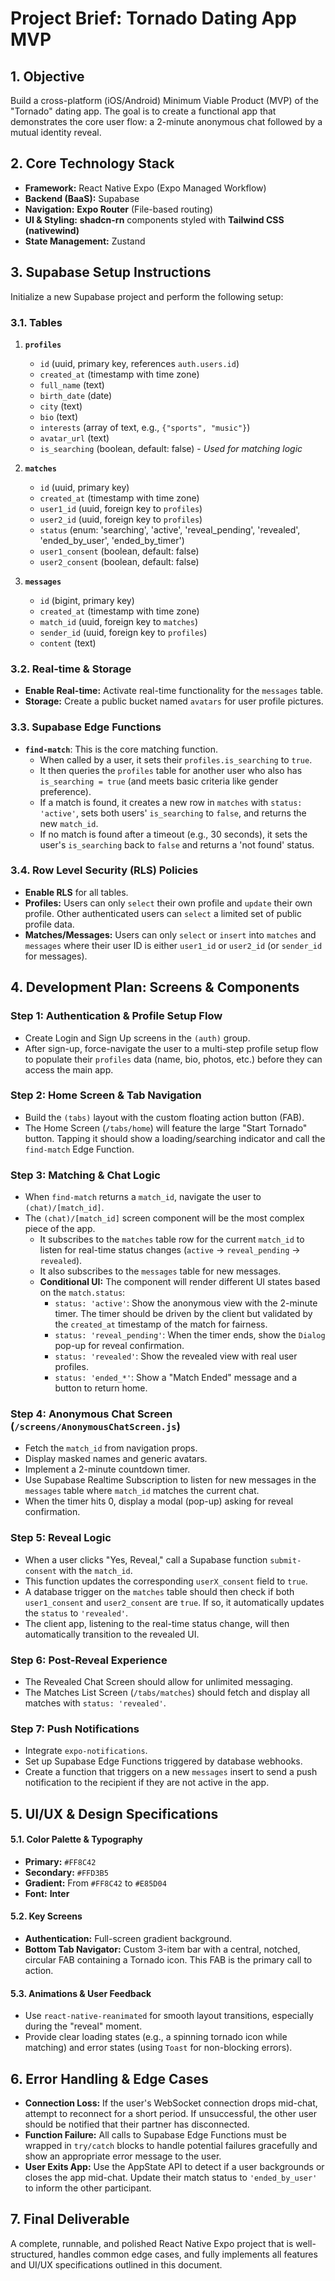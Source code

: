 # Project Brief: Tornado Dating App MVP

## 1. Objective
Build a cross-platform (iOS/Android) Minimum Viable Product (MVP) of the "Tornado" dating app. The goal is to create a functional app that demonstrates the core user flow: a 2-minute anonymous chat followed by a mutual identity reveal.

## 2. Core Technology Stack
- **Framework:** React Native Expo (Expo Managed Workflow)
- **Backend (BaaS):** Supabase
- **Navigation:** **Expo Router** (File-based routing)
- **UI & Styling:** **shadcn-rn** components styled with **Tailwind CSS (nativewind)**
- **State Management:** Zustand

## 3. Supabase Setup Instructions
Initialize a new Supabase project and perform the following setup:

### 3.1. Tables
1.  **`profiles`**
    - `id` (uuid, primary key, references `auth.users.id`)
    - `created_at` (timestamp with time zone)
    - `full_name` (text)
    - `birth_date` (date)
    - `city` (text)
    - `bio` (text)
    - `interests` (array of text, e.g., `{"sports", "music"}`)
    - `avatar_url` (text)
    - `is_searching` (boolean, default: false) - *Used for matching logic*

2.  **`matches`**
    - `id` (uuid, primary key)
    - `created_at` (timestamp with time zone)
    - `user1_id` (uuid, foreign key to `profiles`)
    - `user2_id` (uuid, foreign key to `profiles`)
    - `status` (enum: 'searching', 'active', 'reveal_pending', 'revealed', 'ended_by_user', 'ended_by_timer')
    - `user1_consent` (boolean, default: false)
    - `user2_consent` (boolean, default: false)

3.  **`messages`**
    - `id` (bigint, primary key)
    - `created_at` (timestamp with time zone)
    * `match_id` (uuid, foreign key to `matches`)
    * `sender_id` (uuid, foreign key to `profiles`)
    * `content` (text)

### 3.2. Real-time & Storage
- **Enable Real-time:** Activate real-time functionality for the `messages` table.
- **Storage:** Create a public bucket named `avatars` for user profile pictures.

### 3.3. Supabase Edge Functions
- **`find-match`**: This is the core matching function.
    - When called by a user, it sets their `profiles.is_searching` to `true`.
    - It then queries the `profiles` table for another user who also has `is_searching = true` (and meets basic criteria like gender preference).
    - If a match is found, it creates a new row in `matches` with `status: 'active'`, sets both users' `is_searching` to `false`, and returns the new `match_id`.
    - If no match is found after a timeout (e.g., 30 seconds), it sets the user's `is_searching` back to `false` and returns a 'not found' status.

### 3.4. Row Level Security (RLS) Policies
- **Enable RLS** for all tables.
- **Profiles:** Users can only `select` their own profile and `update` their own profile. Other authenticated users can `select` a limited set of public profile data.
- **Matches/Messages:** Users can only `select` or `insert` into `matches` and `messages` where their user ID is either `user1_id` or `user2_id` (or `sender_id` for messages).

## 4. Development Plan: Screens & Components

### Step 1: Authentication & Profile Setup Flow
- Create Login and Sign Up screens in the `(auth)` group.
- After sign-up, force-navigate the user to a multi-step profile setup flow to populate their `profiles` data (name, bio, photos, etc.) before they can access the main app.

### Step 2: Home Screen & Tab Navigation
- Build the `(tabs)` layout with the custom floating action button (FAB).
- The Home Screen (`/tabs/home`) will feature the large "Start Tornado" button. Tapping it should show a loading/searching indicator and call the `find-match` Edge Function.

### Step 3: Matching & Chat Logic
- When `find-match` returns a `match_id`, navigate the user to `(chat)/[match_id]`.
- The `(chat)/[match_id]` screen component will be the most complex piece of the app.
    - It subscribes to the `matches` table row for the current `match_id` to listen for real-time status changes (`active` -> `reveal_pending` -> `revealed`).
    - It also subscribes to the `messages` table for new messages.
    - **Conditional UI:** The component will render different UI states based on the `match.status`:
        - `status: 'active'`: Show the anonymous view with the 2-minute timer. The timer should be driven by the client but validated by the `created_at` timestamp of the match for fairness.
        - `status: 'reveal_pending'`: When the timer ends, show the `Dialog` pop-up for reveal confirmation.
        - `status: 'revealed'`: Show the revealed view with real user profiles.
        - `status: 'ended_*'`: Show a "Match Ended" message and a button to return home.

### Step 4: Anonymous Chat Screen (`/screens/AnonymousChatScreen.js`)
- Fetch the `match_id` from navigation props.
- Display masked names and generic avatars.
- Implement a 2-minute countdown timer.
- Use Supabase Realtime Subscription to listen for new messages in the `messages` table where `match_id` matches the current chat.
- When the timer hits 0, display a modal (pop-up) asking for reveal confirmation.

### Step 5: Reveal Logic
- When a user clicks "Yes, Reveal," call a Supabase function `submit-consent` with the `match_id`.
- This function updates the corresponding `userX_consent` field to `true`.
- A database trigger on the `matches` table should then check if both `user1_consent` and `user2_consent` are `true`. If so, it automatically updates the `status` to `'revealed'`.
- The client app, listening to the real-time status change, will then automatically transition to the revealed UI.

### Step 6: Post-Reveal Experience
- The Revealed Chat Screen should allow for unlimited messaging.
- The Matches List Screen (`/tabs/matches`) should fetch and display all matches with `status: 'revealed'`.

### Step 7: Push Notifications
- Integrate `expo-notifications`.
- Set up Supabase Edge Functions triggered by database webhooks.
- Create a function that triggers on a new `messages` insert to send a push notification to the recipient if they are not active in the app.

## 5. UI/UX & Design Specifications

#### 5.1. Color Palette & Typography
- **Primary:** `#FF8C42`
- **Secondary:** `#FFD3B5`
- **Gradient:** From `#FF8C42` to `#E85D04`
- **Font:** **Inter**

#### 5.2. Key Screens
- **Authentication:** Full-screen gradient background.
- **Bottom Tab Navigator:** Custom 3-item bar with a central, notched, circular FAB containing a Tornado icon. This FAB is the primary call to action.

#### 5.3. Animations & User Feedback
- Use `react-native-reanimated` for smooth layout transitions, especially during the "reveal" moment.
- Provide clear loading states (e.g., a spinning tornado icon while matching) and error states (using `Toast` for non-blocking errors).

## 6. Error Handling & Edge Cases
- **Connection Loss:** If the user's WebSocket connection drops mid-chat, attempt to reconnect for a short period. If unsuccessful, the other user should be notified that their partner has disconnected.
- **Function Failure:** All calls to Supabase Edge Functions must be wrapped in `try/catch` blocks to handle potential failures gracefully and show an appropriate error message to the user.
- **User Exits App:** Use the AppState API to detect if a user backgrounds or closes the app mid-chat. Update their match status to `'ended_by_user'` to inform the other participant.

## 7. Final Deliverable
A complete, runnable, and polished React Native Expo project that is well-structured, handles common edge cases, and fully implements all features and UI/UX specifications outlined in this document.


